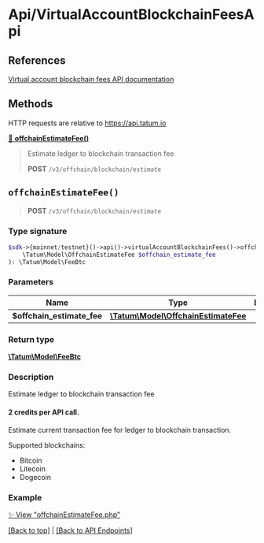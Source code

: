 # Api/VirtualAccountBlockchainFeesApi

## References

[Virtual account blockchain fees API documentation](https://apidoc.tatum.io/tag/Virtual-account-blockchain-fees/)

## Methods

HTTP requests are relative to https://api.tatum.io

[🔹 **offchainEstimateFee()**](#offchainestimatefee) 

> Estimate ledger to blockchain transaction fee
> 
> **POST** `/v3/offchain/blockchain/estimate`



## `offchainEstimateFee()`

> **POST** `/v3/offchain/blockchain/estimate`

### Type signature

```php
$sdk->{mainnet/testnet}()->api()->virtualAccountBlockchainFees()->offchainEstimateFee(
    \Tatum\Model\OffchainEstimateFee $offchain_estimate_fee
): \Tatum\Model\FeeBtc
```

### Parameters

Name | Type | Description  | Notes
------------- | ------------- | ------------- | -------------
 **$offchain_estimate_fee** | [**\Tatum\Model\OffchainEstimateFee**](../Model/OffchainEstimateFee.md) |  |

### Return type

[**\Tatum\Model\FeeBtc**](../Model/FeeBtc.md)

### Description

Estimate ledger to blockchain transaction fee

<h4>2 credits per API call.</h4>

 Estimate current transaction fee for ledger to blockchain transaction.

 Supported blockchains: 

<ul> <li>Bitcoin</li> <li>Litecoin</li> <li>Dogecoin</li> </ul>

### Example

[✨ View "offchainEstimateFee.php"](https://github.com/tatumio/tatum-php/blob/master/examples/Api/VirtualAccountBlockchainFeesApi/offchainEstimateFee.php)

[[Back to top]](#) | [[Back to API Endpoints]](../index.md#api-endpoints)
